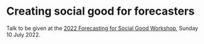 # Creating social good for forecasters

Talk to be given at the [2022 Forecasting for Social Good Workshop](https://f4sg2022.netlify.app), Sunday 10 July 2022.
